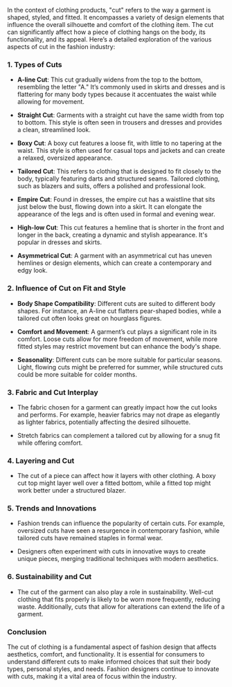 In the context of clothing products, "cut" refers to the way a garment is shaped, styled, and fitted. It encompasses a variety of design elements that influence the overall silhouette and comfort of the clothing item. The cut can significantly affect how a piece of clothing hangs on the body, its functionality, and its appeal. Here’s a detailed exploration of the various aspects of cut in the fashion industry:

### 1. **Types of Cuts**

- **A-line Cut**: This cut gradually widens from the top to the bottom, resembling the letter "A." It’s commonly used in skirts and dresses and is flattering for many body types because it accentuates the waist while allowing for movement.

- **Straight Cut**: Garments with a straight cut have the same width from top to bottom. This style is often seen in trousers and dresses and provides a clean, streamlined look.

- **Boxy Cut**: A boxy cut features a loose fit, with little to no tapering at the waist. This style is often used for casual tops and jackets and can create a relaxed, oversized appearance.

- **Tailored Cut**: This refers to clothing that is designed to fit closely to the body, typically featuring darts and structured seams. Tailored clothing, such as blazers and suits, offers a polished and professional look.

- **Empire Cut**: Found in dresses, the empire cut has a waistline that sits just below the bust, flowing down into a skirt. It can elongate the appearance of the legs and is often used in formal and evening wear.

- **High-low Cut**: This cut features a hemline that is shorter in the front and longer in the back, creating a dynamic and stylish appearance. It's popular in dresses and skirts.

- **Asymmetrical Cut**: A garment with an asymmetrical cut has uneven hemlines or design elements, which can create a contemporary and edgy look.

### 2. **Influence of Cut on Fit and Style**

- **Body Shape Compatibility**: Different cuts are suited to different body shapes. For instance, an A-line cut flatters pear-shaped bodies, while a tailored cut often looks great on hourglass figures.

- **Comfort and Movement**: A garment’s cut plays a significant role in its comfort. Loose cuts allow for more freedom of movement, while more fitted styles may restrict movement but can enhance the body's shape.

- **Seasonality**: Different cuts can be more suitable for particular seasons. Light, flowing cuts might be preferred for summer, while structured cuts could be more suitable for colder months.

### 3. **Fabric and Cut Interplay**

- The fabric chosen for a garment can greatly impact how the cut looks and performs. For example, heavier fabrics may not drape as elegantly as lighter fabrics, potentially affecting the desired silhouette.

- Stretch fabrics can complement a tailored cut by allowing for a snug fit while offering comfort.

### 4. **Layering and Cut**

- The cut of a piece can affect how it layers with other clothing. A boxy cut top might layer well over a fitted bottom, while a fitted top might work better under a structured blazer.

### 5. **Trends and Innovations**

- Fashion trends can influence the popularity of certain cuts. For example, oversized cuts have seen a resurgence in contemporary fashion, while tailored cuts have remained staples in formal wear.

- Designers often experiment with cuts in innovative ways to create unique pieces, merging traditional techniques with modern aesthetics.

### 6. **Sustainability and Cut**

- The cut of the garment can also play a role in sustainability. Well-cut clothing that fits properly is likely to be worn more frequently, reducing waste. Additionally, cuts that allow for alterations can extend the life of a garment.

### Conclusion

The cut of clothing is a fundamental aspect of fashion design that affects aesthetics, comfort, and functionality. It is essential for consumers to understand different cuts to make informed choices that suit their body types, personal styles, and needs. Fashion designers continue to innovate with cuts, making it a vital area of focus within the industry.